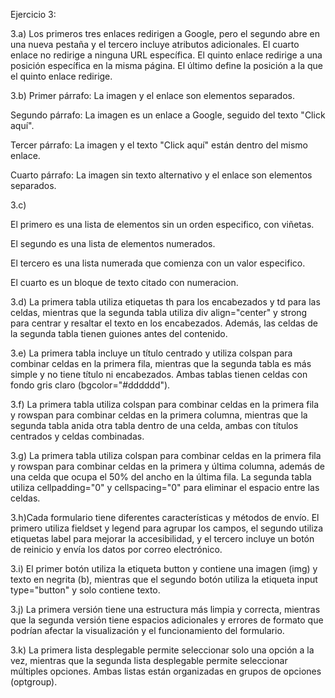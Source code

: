 Ejercicio 3:

3.a) Los primeros tres enlaces redirigen a Google, pero el segundo abre en una nueva pestaña y el tercero incluye atributos adicionales. El cuarto enlace no redirige a ninguna URL específica. El quinto enlace redirige a una posición específica en la misma página. El último define la posición a la que el quinto enlace redirige.

3.b)
Primer párrafo: La imagen y el enlace son elementos separados.

Segundo párrafo: La imagen es un enlace a Google, seguido del texto "Click aquí".

Tercer párrafo: La imagen y el texto "Click aquí" están dentro del mismo enlace.

Cuarto párrafo: La imagen sin texto alternativo y el enlace son elementos separados.

3.c)

El primero es una lista de elementos sin un orden especifico, con viñetas.

El segundo es una lista de elementos numerados.

El tercero es una lista numerada que comienza con un valor especifico.

El cuarto es un bloque de texto citado con numeracion.

3.d) La primera tabla utiliza etiquetas th para los encabezados y td para las celdas, mientras que la segunda tabla utiliza div align="center" y strong para centrar y resaltar el texto en los encabezados. Además, las celdas de la segunda tabla tienen guiones antes del contenido.

3.e) La primera tabla incluye un título centrado y utiliza colspan para combinar celdas en la primera fila, mientras que la segunda tabla es más simple y no tiene título ni encabezados. Ambas tablas tienen celdas con fondo gris claro (bgcolor="#dddddd").

3.f) La primera tabla utiliza colspan para combinar celdas en la primera fila y rowspan para combinar celdas en la primera columna, mientras que la segunda tabla anida otra tabla dentro de una celda, ambas con títulos centrados y celdas combinadas.

3.g) La primera tabla utiliza colspan para combinar celdas en la primera fila y rowspan para combinar celdas en la primera y última columna, además de una celda que ocupa el 50% del ancho en la última fila. La segunda tabla utiliza cellpadding="0" y cellspacing="0" para eliminar el espacio entre las celdas.

3.h)Cada formulario tiene diferentes características y métodos de envío. El primero utiliza fieldset y legend para agrupar los campos, el segundo utiliza etiquetas label para mejorar la accesibilidad, y el tercero incluye un botón de reinicio y envía los datos por correo electrónico.

3.i) El primer botón utiliza la etiqueta button y contiene una imagen (img) y texto en negrita (b), mientras que el segundo botón utiliza la etiqueta input type="button" y solo contiene texto.

3.j) La primera versión tiene una estructura más limpia y correcta, mientras que la segunda versión tiene espacios adicionales y errores de formato que podrían afectar la visualización y el funcionamiento del formulario.

3.k) La primera lista desplegable permite seleccionar solo una opción a la vez, mientras que la segunda lista desplegable permite seleccionar múltiples opciones. Ambas listas están organizadas en grupos de opciones (optgroup).
